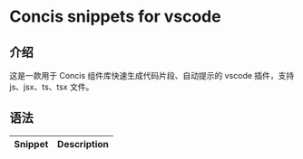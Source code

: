 # Concis snippets for vscode

## 介绍

这是一款用于 Concis 组件库快速生成代码片段、自动提示的 vscode 插件，支持 js、jsx、ts、tsx 文件。

## 语法

| Snippet | Description |
| :------ | :---------: |
